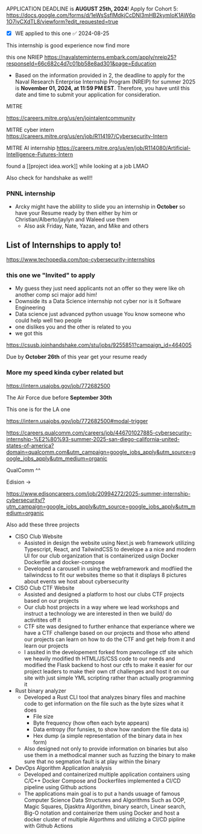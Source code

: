 APPLICATION DEADLINE is **AUGUST 25th, 2024**! Apply for Cohort 5: https://docs.google.com/forms/d/1eWsSsflMdkjCcDNl3mHB2kymIoK1AW6p1O7iyCXdTL8/viewform?edit_requested=true

- [x] WE applied to this one ✅ 2024-08-25


This internship is good experience now find more


this one NRIEP 
https://navalsteminterns.embark.com/apply/nreip25?responseId=66c682c4d7c01bb58e8ad301&page=Education

- Based on the information provided in 2, the deadline to apply for the Naval Research Enterprise Internship Program (NREIP) for summer 2025 is **November 01, 2024, at 11:59 PM EST**. Therefore, you have until this date and time to submit your application for consideration.


MITRE 

https://careers.mitre.org/us/en/jointalentcommunity

MITRE cyber intern
https://careers.mitre.org/us/en/job/R114197/Cybersecurity-Intern

MITRE AI internship
https://careers.mitre.org/us/en/job/R114080/Artificial-Intelligence-Futures-Intern



found a [[project idea.work]] while looking at a job LMAO


Also check for handshake as well!! 

### PNNL internship 

- Arcky might have the ablility to slide you an internship in **October** so have your Resume ready by then either by him or Christian/Alberto/jaylyn and Waleed use them 
	- Also ask Friday, Nate, Yazan, and Mike and others 

## List of Internships to apply to! 


https://www.techopedia.com/top-cybersecurity-internships



### this one we "Invited" to apply 

- My guess they just need applicants not an offer so they were like oh another comp sci major add him! 
- Downside its a Data Science internship not cyber nor is it Software Engineering 
- Data science just advanced python usuage You know someone who could help well two people 
- one dislikes you and the other is related to you 
- we got this 

https://csusb.joinhandshake.com/stu/jobs/9255851?campaign_id=464005

Due by **October 26th** of this year get your resume ready 



### More my speed kinda cyber related but 

https://intern.usajobs.gov/job/772682500 

The Air Force  due before **September 30th**

This one is for the LA one 

https://intern.usajobs.gov/job/772682500#modal-trigger

https://careers.qualcomm.com/careers/job/446701027885-cybersecurity-internship-%E2%80%93-summer-2025-san-diego-california-united-states-of-america?domain=qualcomm.com&utm_campaign=google_jobs_apply&utm_source=google_jobs_apply&utm_medium=organic 

QualComm ^^ 


Edision -> 

https://www.edisoncareers.com/job/20994272/2025-summer-internship-cybersecurity/?utm_campaign=google_jobs_apply&utm_source=google_jobs_apply&utm_medium=organic




Also add these three projects 

- CISO Club Website 
	- Assisted in  design the website using Next.js web framework utilizing Typescript, React, and TailwindCSS to develope a a nice and modern UI for our club organization that is containerized usign Docker Dockerfile and docker-compose 
	- Developed a carousell in using the webframework and modfiied the tailwindcss to fit our websites theme so that it displays 8 pictures about events we host about cybersecurity
- CISO Club CTF Website
	- Assisted and designed a platform to host our clubs CTF projects based on our projects 
	- Our club host projects in a way where we lead workshops and instruct a technology we are interested in then we build/ do activitites off it 
	- CTF site was designed to further enhance that experiance where we have a CTF challenge based on our projects and those who attend our projects can learn on how to do the CTF and get help from it and learn our projects 
	- I assited in the developement forked from pwncollege ctf site which we heavily modified th HTML/JS/CSS code to our needs and modified the Flask backend to host our ctfs to make it easier for our project leaders to make their own ctf challenges and host it on our site with just simple YML scripting rather than actually programming it
- Rust binary analyzer 
	- Developed a Rust CLI tool that analyzes binary files and machine code to get information on the file such as the byte sizes what it does 
		- File size
		- Byte frequency (how often each byte appears)
		- Data entropy (for funsies, to show how random the file data is)
		- Hex dump (a simple representation of the binary data in hex form)
	- Also designed not only to provide information on binaries but also use them in  a methodical manner such as fuzzing the binary to make sure that no segmation fault is at play within the binary 
- DevOps Algorithm Application analysis 
	- Developed and containerized multiple application containers using C/C++ Docker Compose and Dockerfiles implemented a CI/CD pipeline using Github actions
	- The applications main goal is to put a hands usuage of famous Computer Science Data Structures and Algorithms Such as OOP, Magic Squares, Djasktra Algorithm, binary search, Linear search, Big-O notation and containerize them using Docker and host a docker cluster of multiple Algorthms and utilizing a CI/CD pipline with Github Actions 


